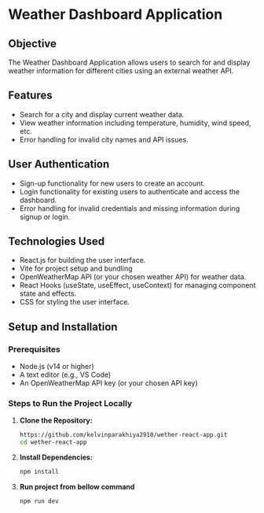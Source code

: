 # Weather Dashboard Application

## Objective

The Weather Dashboard Application allows users to search for and display weather information for different cities using an external weather API.

## Features

- Search for a city and display current weather data.
- View weather information including temperature, humidity, wind speed, etc.
- Error handling for invalid city names and API issues.

## User Authentication

- Sign-up functionality for new users to create an account.
- Login functionality for existing users to authenticate and access the dashboard.
- Error handling for invalid credentials and missing information during signup or login.

## Technologies Used

- React.js for building the user interface.
- Vite for project setup and bundling
- OpenWeatherMap API (or your chosen weather API) for weather data.
- React Hooks (useState, useEffect, useContext) for managing component state and effects.
- CSS for styling the user interface.

## Setup and Installation

### Prerequisites

- Node.js (v14 or higher)
- A text editor (e.g., VS Code)
- An OpenWeatherMap API key (or your chosen API key)

### Steps to Run the Project Locally

1. **Clone the Repository:**

   ```bash
   https://github.com/kelvinparakhiya2910/wether-react-app.git
   cd wether-react-app
   ```

2. **Install Dependencies:**

   ```bash
   npm install
   ```

3. **Run project from bellow command**

   ```bash
   npm run dev
   ```
